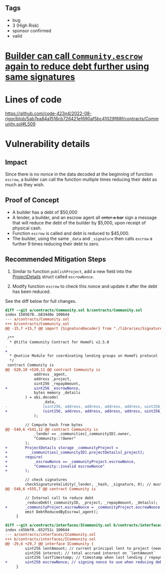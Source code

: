 ## Tags

- bug
- 3 (High Risk)
- sponsor confirmed
- valid

# [Builder can call `Community.escrow` again to reduce debt further using same signatures](https://github.com/code-423n4/2022-08-rigor-findings/issues/161) 

# Lines of code

https://github.com/code-423n4/2022-08-rigor/blob/5ab7ea84a1516cb726421ef690af5bc41029f88f/contracts/Community.sol#L509


# Vulnerability details

## Impact

Since there is no nonce in the data decoded at the beginning of function `escrow`, a builder can call the function multiple times reducing their debt as much as they wish.

## Proof of Concept

- A builder has a debt of $50,000
- A lender, a builder, and an escrow agent all ~~enter a bar~~ sign a message that will reduce the debt of the builder by $5,000, upon receipt of physical cash.
- Function `escrow` is called and debt is reduced to $45,000.
- The builder, using the same `_data` and `_signature` then calls `escrow` a further 9 times reducing their debt to zero.

## Recommended Mitigation Steps

1. Similar to function `publishProject`, add a new field into the [ProjectDetails](https://github.com/code-423n4/2022-08-rigor/blob/5ab7ea84a1516cb726421ef690af5bc41029f88f/contracts/interfaces/ICommunity.sol#L19-L32) struct called `escrowNonce`.

2. Modify function `escrow` to check this nonce and update it after the debt has been reduced.

See the diff below for full changes.

```diff
diff --git a/contracts/Community.sol b/contracts/Community.sol
index 1585670..b834d0e 100644
--- a/contracts/Community.sol
+++ b/contracts/Community.sol
@@ -15,7 +15,7 @@ import {SignatureDecoder} from "./libraries/SignatureDecoder.sol";

 /**
  * @title Community Contract for HomeFi v2.5.0
-
+
  * @notice Module for coordinating lending groups on HomeFi protocol
  */
 contract Community is
@@ -520,10 +520,11 @@ contract Community is
             address _agent,
             address _project,
             uint256 _repayAmount,
+            uint256 _escrowNonce,
             bytes memory _details
         ) = abi.decode(
                 _data,
-                (uint256, address, address, address, address, uint256, bytes)
+                (uint256, address, address, address, address, uint256, uint256, bytes)
             );

         // Compute hash from bytes
@@ -540,6 +541,12 @@ contract Community is
             _lender == _communities[_communityID].owner,
             "Community::!Owner"
         );
+        ProjectDetails storage _communityProject =
+          _communities[_communityID].projectDetails[_project];
+        require(
+            _escrowNonce == _communityProject.escrowNonce,
+            "Community::invalid escrowNonce"
+        );

         // check signatures
         checkSignatureValidity(_lender, _hash, _signature, 0); // must be lender
@@ -548,6 +555,7 @@ contract Community is

         // Internal call to reduce debt
         _reduceDebt(_communityID, _project, _repayAmount, _details);
+        _communityProject.escrowNonce = _communityProject.escrowNonce + 1;
         emit DebtReducedByEscrow(_agent);
     }

diff --git a/contracts/interfaces/ICommunity.sol b/contracts/interfaces/ICommunity.sol
index c45bbf0..652f51c 100644
--- a/contracts/interfaces/ICommunity.sol
+++ b/contracts/interfaces/ICommunity.sol
@@ -29,6 +29,7 @@ interface ICommunity {
         uint256 lentAmount; // current principal lent to project (needs to be repaid by project's builder)
         uint256 interest; // total accrued interest on `lentAmount`
         uint256 lastTimestamp; // timestamp when last lending / repayment was made
+        uint256 escrowNonce; // signing nonce to use when reducing debt by escrow
     }
```